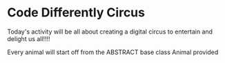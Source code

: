 # Code Differently Circus
Today's activity will be all about creating a digital circus to entertain and delight us all!!!! 

Every animal will start off from the ABSTRACT base class Animal provided